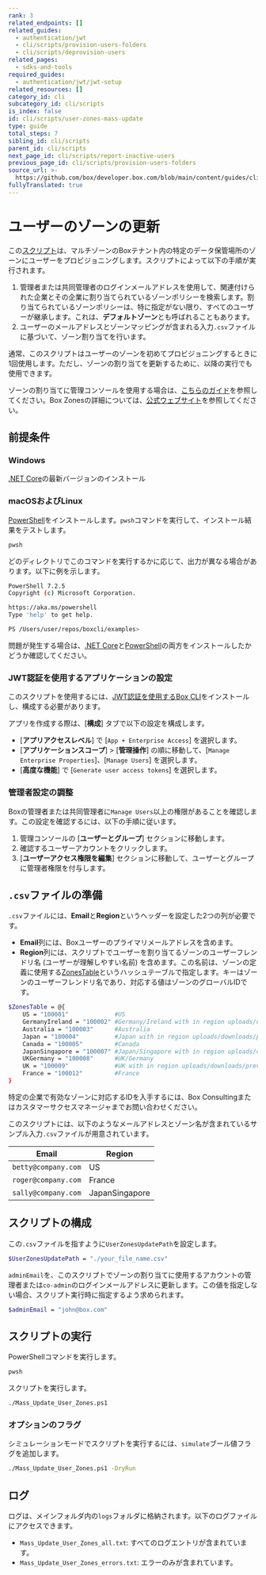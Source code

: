```yaml
---
rank: 3
related_endpoints: []
related_guides:
  - authentication/jwt
  - cli/scripts/provision-users-folders
  - cli/scripts/deprovision-users
related_pages:
  - sdks-and-tools
required_guides:
  - authentication/jwt/jwt-setup
related_resources: []
category_id: cli
subcategory_id: cli/scripts
is_index: false
id: cli/scripts/user-zones-mass-update
type: guide
total_steps: 7
sibling_id: cli/scripts
parent_id: cli/scripts
next_page_id: cli/scripts/report-inactive-users
previous_page_id: cli/scripts/provision-users-folders
source_url: >-
  https://github.com/box/developer.box.com/blob/main/content/guides/cli/scripts/user-zones-mass-update.md
fullyTranslated: true
---
```

# ユーザーのゾーンの更新

この[スクリプト][script]は、マルチゾーンのBoxテナント内の特定のデータ保管場所のゾーンにユーザーをプロビジョニングします。スクリプトによって以下の手順が実行されます。

1. 管理者または共同管理者のログインメールアドレスを使用して、関連付けられた企業とその企業に割り当てられているゾーンポリシーを検索します。割り当てられているゾーンポリシーは、特に指定がない限り、すべてのユーザーが継承します。これは、**デフォルトゾーン**とも呼ばれることもあります。
2. ユーザーのメールアドレスとゾーンマッピングが含まれる入力`.csv`ファイルに基づいて、ゾーン割り当てを行います。

<message>

通常、このスクリプトはユーザーのゾーンを初めてプロビジョニングするときに1回使用します。ただし、ゾーンの割り当てを更新するために、以降の実行でも使用できます。

</message>

ゾーンの割り当てに管理コンソールを使用する場合は、[こちらのガイド][zonesguide]を参照してください。Box Zonesの詳細については、[公式ウェブサイト][zonespage]を参照してください。

## 前提条件

### Windows

[.NET Core](https://dotnet.microsoft.com/download)の最新バージョンのインストール

### macOSおよびLinux

[PowerShell][pwsh]をインストールします。`pwsh`コマンドを実行して、インストール結果をテストします。

```bash
pwsh

```

どのディレクトリでこのコマンドを実行するかに応じて、出力が異なる場合があります。以下に例を示します。

```bash
PowerShell 7.2.5
Copyright (c) Microsoft Corporation.

https://aka.ms/powershell
Type 'help' to get help.

PS /Users/user/repos/boxcli/examples>

```

<message>

問題が発生する場合は、[.NET Core](https://dotnet.microsoft.com/download)と[PowerShell][pwsh]の両方をインストールしたかどうか確認してください。

</message>

### JWT認証を使用するアプリケーションの設定

このスクリプトを使用するには、[JWT認証を使用するBox CLI][jwtapp]をインストールし、構成する必要があります。

アプリを作成する際は、\[**構成**] タブで以下の設定を構成します。

* \[**アプリアクセスレベル**] で \[`App + Enterprise Access`] を選択します。
* \[**アプリケーションスコープ**] > \[**管理操作**] の順に移動して、\[`Manage Enterprise Properties`]、\[`Manage Users`] を選択します。
* \[**高度な機能**] で \[`Generate user access tokens`] を選択します。

### 管理者設定の調整

Boxの管理者または共同管理者に`Manage Users`以上の権限があることを確認します。この設定を確認するには、以下の手順に従います。

1. 管理コンソールの \[**ユーザーとグループ**] セクションに移動します。
2. 確認するユーザーアカウントをクリックします。
3. \[**ユーザーアクセス権限を編集**] セクションに移動して、ユーザーとグループに管理者権限を付与します。

## `.csv`ファイルの準備

`.csv`ファイルには、**Email**と**Region**というヘッダーを設定した2つの列が必要です。

* **Email**列には、Boxユーザーのプライマリメールアドレスを含めます。
* **Region**列には、スクリプトでユーザーを割り当てるゾーンのユーザーフレンドリ名 (ユーザーが理解しやすい名前) を含めます。この名前は、ゾーンの定義に使用する[ZonesTable][zonestable]というハッシュテーブルで指定します。キーはゾーンのユーザーフレンドリ名であり、対応する値はゾーンのグローバルIDです。

```bash
$ZonesTable = @{
    US = "100001"             #US
    GermanyIreland = "100002" #Germany/Ireland with in region uploads/downloads/previews
    Australia = "100003"      #Australia
    Japan = "100004"          #Japan with in region uploads/downloads/previews
    Canada = "100005"         #Canada
    JapanSingapore = "100007" #Japan/Singapore with in region uploads/downloads/previews
    UKGermany = "100008"      #UK/Germany
    UK = "100009"             #UK with in region uploads/downloads/previews
    France = "100012"         #France
}

```

<message>

特定の企業で有効なゾーンに対応するIDを入手するには、Box Consultingまたはカスタマーサクセスマネージャまでお問い合わせください。

</message>

このスクリプトには、以下のようなメールアドレスとゾーン名が含まれているサンプル入力`.csv`ファイルが用意されています。

| Email               | Region         |
| ------------------- | -------------- |
| `betty@company.com` | US             |
| `roger@company.com` | France         |
| `sally@company.com` | JapanSingapore |

## スクリプトの構成

この`.csv`ファイルを指すように`UserZonesUpdatePath`を設定します。

```bash
$UserZonesUpdatePath = "./your_file_name.csv"

```

`adminEmail`を、このスクリプトでゾーンの割り当てに使用するアカウントの管理者または`co-admin`のログインメールアドレスに更新します。この値を指定しない場合、スクリプト実行時に指定するよう求められます。

```bash
$adminEmail = "john@box.com"

```

## スクリプトの実行

PowerShellコマンドを実行します。

```bash
pwsh

```

スクリプトを実行します。

```bash
./Mass_Update_User_Zones.ps1

```

### オプションのフラグ

シミュレーションモードでスクリプトを実行するには、`simulate`ブール値フラグを追加します。

```bash
./Mass_Update_User_Zones.ps1 -DryRun

```

## ログ

ログは、メインフォルダ内の`logs`フォルダに格納されます。以下のログファイルにアクセスできます。

* `Mass_Update_User_Zones_all.txt`: すべてのログエントリが含まれています。
* `Mass_Update_User_Zones_errors.txt`: エラーのみが含まれています。

[zonesguide]: https://support.box.com/hc/en-us/articles/360044193533-Assigning-Zones-through-the-Admin-Console

[script]: https://github.com/box/boxcli/tree/main/examples/Mass%20Update%20User%20Zones

[zonespage]: https://www.box.com/zones

[zonestable]: https://github.com/box/boxcli/blob/main/examples/Mass%20Update%20User%20Zones/Mass_Update_User_Zones.ps1#L23

[jwtapp]: g://cli/cli-docs/jwt-cli

[scripts]: https://github.com/box/boxcli/tree/main/examples

[pwsh]: https://docs.microsoft.com/en-us/powershell/scripting/install/installing-powershell?view=powershell-7.2

[console]: https://app.box.com/developers/console